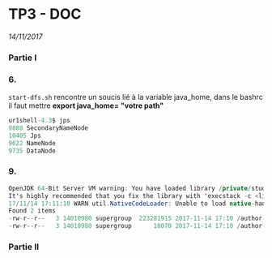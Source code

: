 # TP3 - DOC
_14/11/2017_

### Partie I
### 6.
<code>start-dfs.sh</code> rencontre un soucis lié à la variable java_home,
dans le bashrc il faut mettre **export java_home= "votre path"**

``` sql
ur1shell-4.3$ jps
9888 SecondaryNameNode
10405 Jps
9622 NameNode
9735 DataNode
```

### 9.
```java
OpenJDK 64-Bit Server VM warning: You have loaded library /private/student/0/80/14010980/Bureau/Doc/tp3-hadoop/hadoop-2.2.0/lib/native/libhadoop.so.1.0.0 which might have disabled stack guard. The VM will try to fix the stack guard now.
It's highly recommended that you fix the library with 'execstack -c <libfile>', or link it with '-z noexecstack'.
17/11/14 17:11:10 WARN util.NativeCodeLoader: Unable to load native-hadoop library for your platform... using builtin-java classes where applicable
Found 2 items
-rw-r--r--   3 14010980 supergroup  223281915 2017-11-14 17:10 /author-large.txt
-rw-r--r--   3 14010980 supergroup      10070 2017-11-14 17:10 /author-small.txt
```

### Partie II
